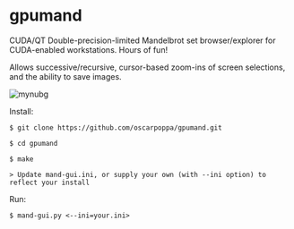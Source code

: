 # gpumand
CUDA/QT Double-precision-limited Mandelbrot set browser/explorer for CUDA-enabled workstations. Hours of fun!

Allows successive/recursive, cursor-based zoom-ins of screen selections, and the ability to save images.

![mynubg](https://user-images.githubusercontent.com/69337264/230671103-c5b9b33e-a099-4a79-8345-51d0a84b1fa9.png)


Install:

    
    $ git clone https://github.com/oscarpoppa/gpumand.git
    
    $ cd gpumand
    
    $ make

    > Update mand-gui.ini, or supply your own (with --ini option) to reflect your install


Run:
    
    $ mand-gui.py <--ini=your.ini>
